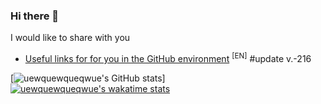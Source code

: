 ### Hi there 👋

I would like to share with you

<!-- BLOG-POST-LIST:START -->
- [Useful links for for you in the GitHub environment](https://github.com/uewquewqueqwue/uew-UsefulGitHub) <sup>[EN]</sup> #update v.-216
<!-- BLOG-POST-LIST:END -->


[![uewquewqueqwue's GitHub stats](https://github-readme-stats.vercel.app/api?username=uewquewqueqwue&show_icons=true&theme=tokyonight)]</br>
[![uewquewqueqwue's wakatime stats](https://github-readme-stats.vercel.app/api/wakatime?username=uewquewqueqwue&theme=radical)](https://wakatime.com/@uewquewqueqwue)
